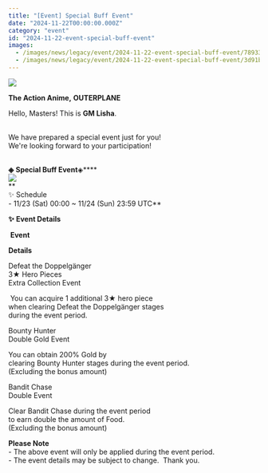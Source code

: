 ```yaml
---
title: "[Event] Special Buff Event"
date: "2024-11-22T00:00:00.000Z"
category: "event"
id: "2024-11-22-event-special-buff-event"
images:
  - /images/news/legacy/event/2024-11-22-event-special-buff-event/78933287dd38475aa79934cd937ad938.webp
  - /images/news/legacy/event/2024-11-22-event-special-buff-event/3d91b0c84fe9421ab86d9f0b52997c12.webp
---
```


![](/images/news/legacy/event/2024-11-22-event-special-buff-event/78933287dd38475aa79934cd937ad938.webp)  

**The Action Anime,** **OUTERPLANE**        

Hello, Masters! This is **GM Lisha**.  
 

We have prepared a special event just for you!  
We're looking forward to your participation!  
 

**◈** **Special Buff Event**◈****  
![](/images/news/legacy/event/2024-11-22-event-special-buff-event/3d91b0c84fe9421ab86d9f0b52997c12.webp)  
**  
✨ Schedule  
\- 11/23 (Sat) 00:00 ~ 11/24 (Sun) 23:59 UTC**  
  
**✨** ****Event** Details**

 **Event**

**Details**

Defeat the Doppelgänger  
3★ Hero Pieces  
Extra Collection Event

 You can acquire 1 additional 3★ hero piece  
when clearing Defeat the Doppelgänger stages  
during the event period.

Bounty Hunter  
Double Gold Event

You can obtain 200% Gold by  
clearing Bounty Hunter stages during the event period.  
(Excluding the bonus amount)

Bandit Chase  
Double Event  

Clear Bandit Chase during the event period  
to earn double the amount of Food.  
(Excluding the bonus amount)

  
**Please Note**  
\- The above event will only be applied during the event period.  
\- The event details may be subject to change.  Thank you.
